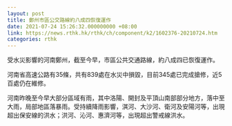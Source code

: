 ```yaml
---
layout: post
title: 鄭州市區公交路線約八成四恢復運作
date: 2021-07-24 15:26:32.000000000 +08:00
link: https://news.rthk.hk/rthk/ch/component/k2/1602376-20210724.htm
categories: rthk
---
```


受水災影響的河南鄭州，截至今早，市區公共交通路線，約八成四已恢復運作。

河南省高速公路有35條，共有839處在水災中損毀，目前345處已完成搶修，近5百處仍在維修。

河南昨晚至今早大部分區域有雨，其中洛陽、開封及平頂山南部部分地方，落中至大雨，局部地區落暴雨。受持續降雨影響，淇河、大沙河、衛河及安陽河等，出現超出保安線的洪水；洪河、沁河、惠濟河等，出現超出警戒線洪水。
